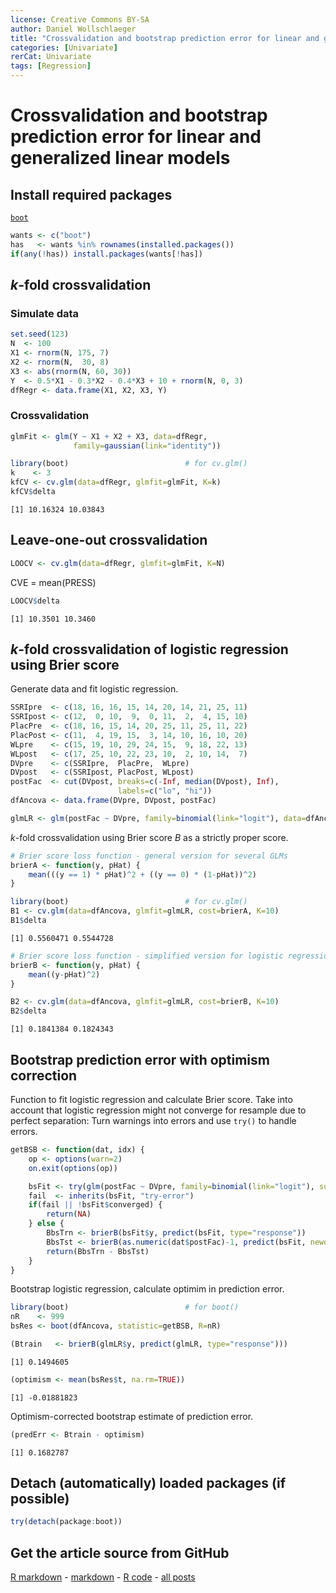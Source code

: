 ```yaml
---
license: Creative Commons BY-SA
author: Daniel Wollschlaeger
title: "Crossvalidation and bootstrap prediction error for linear and generalized linear models"
categories: [Univariate]
rerCat: Univariate
tags: [Regression]
---
```


Crossvalidation and bootstrap prediction error for linear and generalized linear models
=========================

Install required packages
-------------------------

[`boot`](http://cran.r-project.org/package=boot)


```r
wants <- c("boot")
has   <- wants %in% rownames(installed.packages())
if(any(!has)) install.packages(wants[!has])
```

$k$-fold crossvalidation
-------------------------

### Simulate data
    

```r
set.seed(123)
N  <- 100
X1 <- rnorm(N, 175, 7)
X2 <- rnorm(N,  30, 8)
X3 <- abs(rnorm(N, 60, 30))
Y  <- 0.5*X1 - 0.3*X2 - 0.4*X3 + 10 + rnorm(N, 0, 3)
dfRegr <- data.frame(X1, X2, X3, Y)
```

### Crossvalidation


```r
glmFit <- glm(Y ~ X1 + X2 + X3, data=dfRegr,
              family=gaussian(link="identity"))
```


```r
library(boot)                          # for cv.glm()
k    <- 3
kfCV <- cv.glm(data=dfRegr, glmfit=glmFit, K=k)
kfCV$delta
```

```
[1] 10.16324 10.03843
```

Leave-one-out crossvalidation
-------------------------


```r
LOOCV <- cv.glm(data=dfRegr, glmfit=glmFit, K=N)
```

CVE = mean(PRESS)


```r
LOOCV$delta
```

```
[1] 10.3501 10.3460
```

$k$-fold crossvalidation of logistic regression using Brier score
-------------------------

Generate data and fit logistic regression.


```r
SSRIpre  <- c(18, 16, 16, 15, 14, 20, 14, 21, 25, 11)
SSRIpost <- c(12,  0, 10,  9,  0, 11,  2,  4, 15, 10)
PlacPre  <- c(18, 16, 15, 14, 20, 25, 11, 25, 11, 22)
PlacPost <- c(11,  4, 19, 15,  3, 14, 10, 16, 10, 20)
WLpre    <- c(15, 19, 10, 29, 24, 15,  9, 18, 22, 13)
WLpost   <- c(17, 25, 10, 22, 23, 10,  2, 10, 14,  7)
DVpre    <- c(SSRIpre,  PlacPre,  WLpre)
DVpost   <- c(SSRIpost, PlacPost, WLpost)
postFac  <- cut(DVpost, breaks=c(-Inf, median(DVpost), Inf),
                        labels=c("lo", "hi"))
dfAncova <- data.frame(DVpre, DVpost, postFac)

glmLR <- glm(postFac ~ DVpre, family=binomial(link="logit"), data=dfAncova)
```

$k$-fold crossvalidation using Brier score $B$ as a strictly proper score.


```r
# Brier score loss function - general version for several GLMs
brierA <- function(y, pHat) {
    mean(((y == 1) * pHat)^2 + ((y == 0) * (1-pHat))^2)
}

library(boot)                          # for cv.glm()
B1 <- cv.glm(data=dfAncova, glmfit=glmLR, cost=brierA, K=10)
B1$delta
```

```
[1] 0.5560471 0.5544728
```

```r
# Brier score loss function - simplified version for logistic regression only
brierB <- function(y, pHat) {
    mean((y-pHat)^2)
}

B2 <- cv.glm(data=dfAncova, glmfit=glmLR, cost=brierB, K=10)
B2$delta
```

```
[1] 0.1841384 0.1824343
```

Bootstrap prediction error with optimism correction
-------------------------

Function to fit logistic regression and calculate Brier score. Take into account that logistic regression might not converge for resample due to perfect separation: Turn warnings into errors and use `try()` to handle errors.


```r
getBSB <- function(dat, idx) {
    op <- options(warn=2)
    on.exit(options(op))

    bsFit <- try(glm(postFac ~ DVpre, family=binomial(link="logit"), subset=idx, data=dat))
    fail  <- inherits(bsFit, "try-error")
    if(fail || !bsFit$converged) {
        return(NA)
    } else {
        BbsTrn <- brierB(bsFit$y, predict(bsFit, type="response"))
        BbsTst <- brierB(as.numeric(dat$postFac)-1, predict(bsFit, newdata=dat, type="response"))
        return(BbsTrn - BbsTst)
    }
}
```

Bootstrap logistic regression, calculate optimim in prediction error.

```r
library(boot)                          # for boot()
nR    <- 999
bsRes <- boot(dfAncova, statistic=getBSB, R=nR)

(Btrain   <- brierB(glmLR$y, predict(glmLR, type="response")))
```

```
[1] 0.1494605
```

```r
(optimism <- mean(bsRes$t, na.rm=TRUE))
```

```
[1] -0.01881823
```

Optimism-corrected bootstrap estimate of prediction error.


```r
(predErr <- Btrain - optimism)
```

```
[1] 0.1682787
```

Detach (automatically) loaded packages (if possible)
-------------------------


```r
try(detach(package:boot))
```

Get the article source from GitHub
----------------------------------------------

[R markdown](https://github.com/dwoll/RExRepos/raw/master/Rmd/crossvalidation.Rmd) - [markdown](https://github.com/dwoll/RExRepos/raw/master/md/crossvalidation.md) - [R code](https://github.com/dwoll/RExRepos/raw/master/R/crossvalidation.R) - [all posts](https://github.com/dwoll/RExRepos/)
